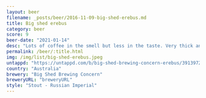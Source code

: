 ```yaml
---
layout: beer
filename: _posts/beer/2016-11-09-big-shed-erebus.md
title: Big shed erebus
category: beer
score: 9
beer-date: "2021-01-14"
desc: "Lots of coffee in the smell but less in the taste. Very thick and heavy with a little bit of tang that somehow just dissolves leaving nothing but happiness"
permalink: /beer/:title.html
img: /img/list/big-shed-erebus.jpeg
untappd: "https://untappd.com/b/big-shed-brewing-concern-erebus/3913972"
country: "Australia"
brewery: "Big Shed Brewing Concern"
breweryURL: "breweryURL"
style: "Stout - Russian Imperial"
---
```

